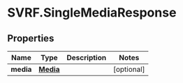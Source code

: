 # SVRF.SingleMediaResponse

## Properties
Name | Type | Description | Notes
------------ | ------------- | ------------- | -------------
**media** | [**Media**](Media.md) |  | [optional] 


